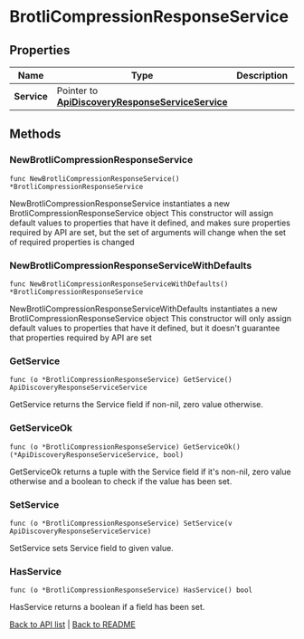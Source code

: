 # BrotliCompressionResponseService

## Properties

Name | Type | Description | Notes
------------ | ------------- | ------------- | -------------
**Service** | Pointer to [**ApiDiscoveryResponseServiceService**](ApiDiscoveryResponseServiceService.md) |  | [optional] 

## Methods

### NewBrotliCompressionResponseService

`func NewBrotliCompressionResponseService() *BrotliCompressionResponseService`

NewBrotliCompressionResponseService instantiates a new BrotliCompressionResponseService object
This constructor will assign default values to properties that have it defined,
and makes sure properties required by API are set, but the set of arguments
will change when the set of required properties is changed

### NewBrotliCompressionResponseServiceWithDefaults

`func NewBrotliCompressionResponseServiceWithDefaults() *BrotliCompressionResponseService`

NewBrotliCompressionResponseServiceWithDefaults instantiates a new BrotliCompressionResponseService object
This constructor will only assign default values to properties that have it defined,
but it doesn't guarantee that properties required by API are set

### GetService

`func (o *BrotliCompressionResponseService) GetService() ApiDiscoveryResponseServiceService`

GetService returns the Service field if non-nil, zero value otherwise.

### GetServiceOk

`func (o *BrotliCompressionResponseService) GetServiceOk() (*ApiDiscoveryResponseServiceService, bool)`

GetServiceOk returns a tuple with the Service field if it's non-nil, zero value otherwise
and a boolean to check if the value has been set.

### SetService

`func (o *BrotliCompressionResponseService) SetService(v ApiDiscoveryResponseServiceService)`

SetService sets Service field to given value.

### HasService

`func (o *BrotliCompressionResponseService) HasService() bool`

HasService returns a boolean if a field has been set.


[Back to API list](../README.md#documentation-for-api-endpoints) | [Back to README](../README.md)



